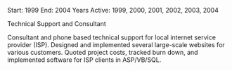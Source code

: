 Start: 1999
End: 2004
Years Active: 1999, 2000, 2001, 2002, 2003, 2004

Technical Support and Consultant 

Consultant and phone based technical support for local internet service provider (ISP). Designed and implemented several large-scale websites for various customers. Quoted project costs, tracked burn down, and implemented software for ISP clients in ASP/VB/SQL.  
